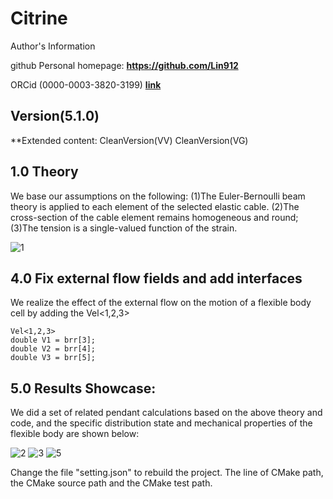# Citrine

Author's Information

github Personal homepage: **https://github.com/Lin912**

ORCid (0000-0003-3820-3199) **[link](https://orcid.org/)**



## Version(5.1.0)

**Extended content:
CleanVersion(VV)  <Top Vel to Bottom Vel>
CleanVersion(VG)  <Top Vel to Bottom Gravity>

## 1.0  Theory
We base our assumptions on the following:
(1)The Euler-Bernoulli beam theory is applied to each element of the selected elastic cable. 
(2)The cross-section of the cable element remains homogeneous and round; 
(3)The tension is a single-valued function of the strain.


![1](images/Diagram.jpg)


## 4.0   Fix external flow fields and add interfaces
We realize the effect of the external flow on the motion of a flexible body cell by adding the Vel<1,2,3>

```
Vel<1,2,3>
double V1 = brr[3];            
double V2 = brr[4];
double V3 = brr[5];
```

## 5.0 Results Showcase:
We did a set of related pendant calculations based on the above theory and code, and the specific distribution state and mechanical properties of the flexible body are shown below:

![2](images/2D%20slushing1.jpg)
![3](images/2D2%20slushing.jpg)
![5](images/2D%20slushing2.jpg)

Change the file "setting.json" to rebuild the project.
The line of CMake path, the CMake source path and the CMake test path.